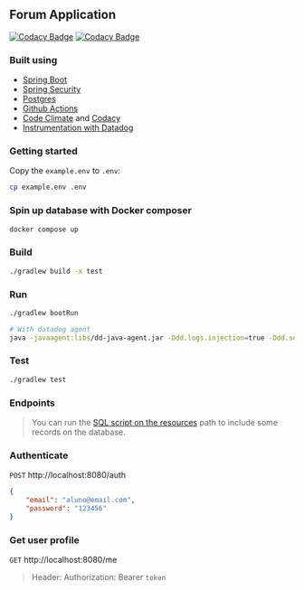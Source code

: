 ## Forum Application

[![Codacy Badge](https://app.codacy.com/project/badge/Grade/221662af97db4831a2ccaba55a3f8ce7)](https://app.codacy.com/gh/rribeiro1/forum-kotlin-spring-boot/dashboard?utm_source=gh&utm_medium=referral&utm_content=&utm_campaign=Badge_grade)
[![Codacy Badge](https://app.codacy.com/project/badge/Coverage/221662af97db4831a2ccaba55a3f8ce7)](https://app.codacy.com/gh/rribeiro1/forum-kotlin-spring-boot/dashboard?utm_source=gh&utm_medium=referral&utm_content=&utm_campaign=Badge_coverage)

### Built using

- [Spring Boot](https://docs.spring.io/spring-boot/docs/current/reference/htmlsingle/)
- [Spring Security](https://spring.io/projects/spring-security)
- [Postgres](https://www.postgresql.org/)
- [Github Actions](https://docs.github.com/en/actions)
- [Code Climate](https://codeclimate.com/) and [Codacy](https://codacy.com)
- [Instrumentation with Datadog](https://www.datadoghq.com/auto-instrumentation/)

### Getting started

Copy the `example.env` to `.env`:

```sh
cp example.env .env
```

### Spin up database with Docker composer

```sh
docker compose up
```

### Build

```sh
./gradlew build -x test
```

### Run

```sh
./gradlew bootRun

# With datadog agent
java -javaagent:libs/dd-java-agent.jar -Ddd.logs.injection=true -Ddd.service=forum -Ddd.env=local -jar build/libs/forum.jar
```

### Test

```sh
./gradlew test
```

### Endpoints

> You can run the [SQL script on the resources](src/main/resources/data.sql) path to include some records on the database.

### Authenticate

`POST` http://localhost:8080/auth
```json
{
    "email": "aluno@email.com",
    "password": "123456"
}
```

### Get user profile
`GET` http://localhost:8080/me
> Header: Authorization: Bearer `token`
